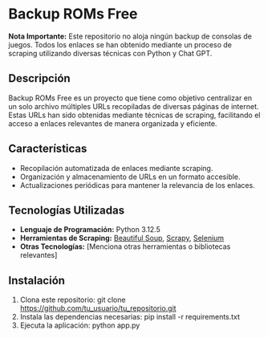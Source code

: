 # Backup ROMs Free

**Nota Importante:** Este repositorio no aloja ningún backup de consolas de juegos. Todos los enlaces se han obtenido mediante un proceso de scraping utilizando diversas técnicas con Python y Chat GPT.

## Descripción

Backup ROMs Free es un proyecto que tiene como objetivo centralizar en un solo archivo múltiples URLs recopiladas de diversas páginas de internet. Estas URLs han sido obtenidas mediante técnicas de scraping, facilitando el acceso a enlaces relevantes de manera organizada y eficiente.

## Características

- Recopilación automatizada de enlaces mediante scraping.
- Organización y almacenamiento de URLs en un formato accesible.
- Actualizaciones periódicas para mantener la relevancia de los enlaces.

## Tecnologías Utilizadas

- **Lenguaje de Programación:** Python 3.12.5
- **Herramientas de Scraping:** [Beautiful Soup](https://www.crummy.com/software/BeautifulSoup/), [Scrapy](https://scrapy.org/), [Selenium](https://www.selenium.dev/)
- **Otras Tecnologías:** [Menciona otras herramientas o bibliotecas relevantes]

## Instalación

1. Clona este repositorio:
   git clone https://github.com/tu_usuario/tu_repositorio.git
3. Instala las dependencias necesarias:
   pip install -r requirements.txt
5. Ejecuta la aplicación:
   python app.py
